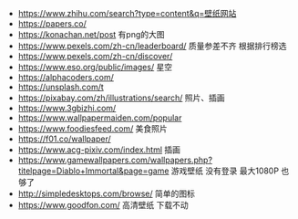 - https://www.zhihu.com/search?type=content&q=壁纸网站
- https://papers.co/ 
- https://konachan.net/post 有png的大图
- https://www.pexels.com/zh-cn/leaderboard/ 质量参差不齐 根据排行榜选 
- https://www.pexels.com/zh-cn/discover/ 
- https://www.eso.org/public/images/ 星空 
- https://alphacoders.com/ 
- https://unsplash.com/t 
- https://pixabay.com/zh/illustrations/search/ 照片、插画 
- https://www.3gbizhi.com/ 
- https://www.wallpapermaiden.com/popular 
- https://www.foodiesfeed.com/ 美食照片 
- https://f01.co/wallpaper/ 
- https://www.acg-pixiv.com/index.html 插画 
- https://www.gamewallpapers.com/wallpapers.php?titelpage=Diablo+Immortal&page=game 游戏壁纸 没有登录 最大1080P 也够了 
- http://simpledesktops.com/browse/ 简单的图标
- https://www.goodfon.com/ 高清壁纸 下载不动